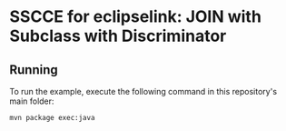# SSCCE for eclipselink: JOIN with Subclass with Discriminator

## Running
To run the example, execute the following command in this repository's main folder:
```bash
mvn package exec:java
```
